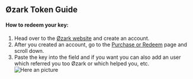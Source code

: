 ## Øzark Token Guide

#### How to redeem your key:
1. Head over to the [Øzark website](https://ozarkengine.cc/) and create an account.
2. After you created an account, go to the [Purchase or Redeem](https://ozarkengine.cc/purchase.php) page and scroll down.
3. Paste the key into the field and if you want you can also add an user which referred you too Øzark or which helped you, etc.
![Here an picture](https://media.discordapp.net/attachments/622085123717726208/784992994653896744/unknown.png)
